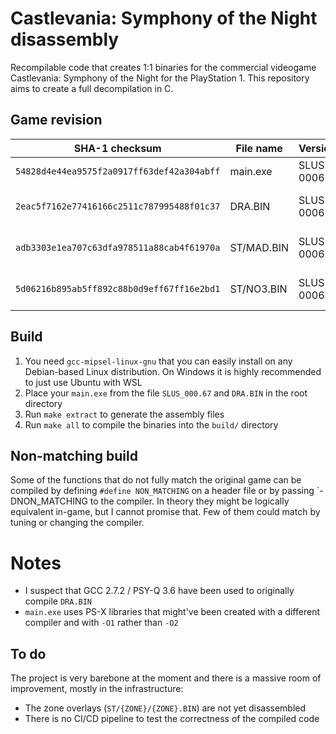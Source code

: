 # Castlevania: Symphony of the Night disassembly

Recompilable code that creates 1:1 binaries for the commercial videogame Castlevania: Symphony of the Night for the PlayStation 1. This repository aims to create a full decompilation in C.

## Game revision

| SHA-1 checksum                             | File name | Version    | Progress
|--------------------------------------------|-----------|------------|----------
| `54828d4e44ea9575f2a0917ff63def42a304abff` | main.exe  | SLUS-00067 | N/A 
| `2eac5f7162e77416166c2511c787995488f01c37` | DRA.BIN   | SLUS-00067 | ![progress DRA.BIN](https://img.shields.io/endpoint?url=https://raw.githubusercontent.com/Xeeynamo/sotn-decomp/gh-pages/assets/progress-dra.json)
| `adb3303e1ea707c63dfa978511a88cab4f61970a` | ST/MAD.BIN   | SLUS-00067 | ![progress MAD.BIN](https://img.shields.io/endpoint?url=https://raw.githubusercontent.com/Xeeynamo/sotn-decomp/gh-pages/assets/progress-mad.json)
| `5d06216b895ab5ff892c88b0d9eff67ff16e2bd1` | ST/NO3.BIN   | SLUS-00067 | ![progress NO3.BIN](https://img.shields.io/endpoint?url=https://raw.githubusercontent.com/Xeeynamo/sotn-decomp/gh-pages/assets/progress-no3.json)

## Build

1. You need `gcc-mipsel-linux-gnu` that you can easily install on any Debian-based Linux distribution. On Windows it is highly recommended to just use Ubuntu with WSL
1. Place your `main.exe` from the file `SLUS_000.67` and `DRA.BIN` in the root directory
1. Run `make extract` to generate the assembly files
1. Run `make all` to compile the binaries into the `build/` directory

## Non-matching build

Some of the functions that do not fully match the original game can be compiled by defining `#define NON_MATCHING` on a header file or by passing `-DNON_MATCHING to the compiler. In theory they might be logically equivalent in-game, but I cannot promise that. Few of them could match by tuning or changing the compiler.

# Notes

* I suspect that GCC 2.7.2 / PSY-Q 3.6 have been used to originally compile `DRA.BIN`
* `main.exe` uses PS-X libraries that might've been created with a different compiler and with `-O1` rather than `-O2`

## To do

The project is very barebone at the moment and there is a massive room of improvement, mostly in the infrastructure:

* The zone overlays (`ST/{ZONE}/{ZONE}.BIN`) are not yet disassembled
* There is no CI/CD pipeline to test the correctness of the compiled code
